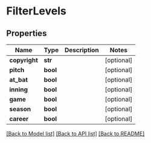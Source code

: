 # FilterLevels

## Properties
Name | Type | Description | Notes
------------ | ------------- | ------------- | -------------
**copyright** | **str** |  | [optional] 
**pitch** | **bool** |  | [optional] 
**at_bat** | **bool** |  | [optional] 
**inning** | **bool** |  | [optional] 
**game** | **bool** |  | [optional] 
**season** | **bool** |  | [optional] 
**career** | **bool** |  | [optional] 

[[Back to Model list]](../README.md#documentation-for-models) [[Back to API list]](../README.md#documentation-for-api-endpoints) [[Back to README]](../README.md)

